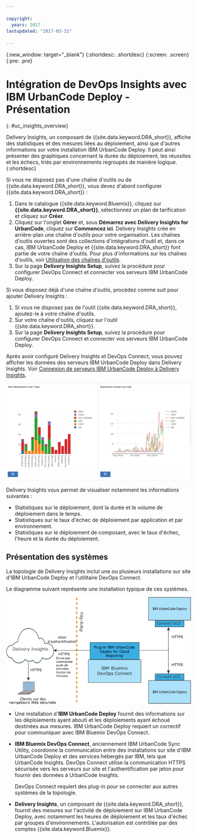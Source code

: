 ```yaml
---

copyright:
  years: 2017
lastupdated: "2017-03-31"

---
```


{:new_window: target="_blank"}
{:shortdesc: .shortdesc}
{:screen: .screen}
{:pre: .pre}

# Intégration de DevOps Insights avec IBM UrbanCode Deploy - Présentation
{: #uc_insights_overview}

Delivery Insights, un composant de {{site.data.keyword.DRA_short}}, affiche des statistiques et des mesures liées au déploiement, ainsi que d'autres informations sur votre installation IBM UrbanCode Deploy. Il peut ainsi présenter des graphiques concernant la durée du déploiement, les réussites et les échecs, triés par environnements regroupés de manière logique.
{:shortdesc}

Si vous ne disposez pas d'une chaîne d'outils ou de {{site.data.keyword.DRA_short}}, vous devez d'abord configurer {{site.data.keyword.DRA_short}} :
1. Dans le catalogue {{site.data.keyword.Bluemix}}, cliquez sur **{{site.data.keyword.DRA_short}}**, sélectionnez un plan de tarification et cliquez sur **Créer**.
1. Cliquez sur l'onglet **Gérer** et, sous **Démarrez avec Delivery Insights for UrbanCode**, cliquez sur **Commencez ici**. Delivery Insights crée en arrière-plan une chaîne d'outils pour votre organisation. Les chaînes d'outils ouvertes sont des collections d'intégrations d'outil et, dans ce cas, IBM UrbanCode Deploy et {{site.data.keyword.DRA_short}} font partie de votre chaîne d'outils. Pour plus d'informations sur les chaînes d'outils, voir [Utilisation des chaînes d'outils](../ContinuousDelivery/toolchains_working.html).
1. Sur la page **Delivery Insights Setup**, suivez la procédure pour configurer DevOps Connect et connecter vos serveurs IBM UrbanCode Deploy.
<!--  1. Set up a system to run DevOps Connect. See [prerequisites](uc_insights_prereqs.html).
  1. Download DevOps Connect, which is provided in a runnable JAR file.
  1. Copy the script from the **Delivery Insights Setup** page and run it. This command starts DevOps Connect with a token that allows it to connect to your organization on {{site.data.keyword.Bluemix}}.
  1. Connect your IBM UrbanCode Deploy servers to DevOps connect. See [Connecting IBM UrbanCode Deploy servers to Delivery Insights](uc_insights_connect_ucd.html). -->


Si vous disposez déjà d'une chaîne d'outils, procédez comme suit pour ajouter Delivery Insights :
1. Si vous ne disposez pas de l'outil {{site.data.keyword.DRA_short}}, ajoutez-le à votre chaîne d'outils.
1. Sur votre chaîne d'outils, cliquez sur l'outil {{site.data.keyword.DRA_short}}.
1. Sur la page **Delivery Insights Setup**, suivez la procédure pour configurer DevOps Connect et connecter vos serveurs IBM UrbanCode Deploy.

Après avoir configuré Delivery Insights et DevOps Connect, vous pouvez afficher les données des serveurs IBM UrbanCode Deploy dans Delivery Insights. Voir [Connexion de serveurs IBM UrbanCode Deploy à Delivery Insights](uc_insights_connect_ucd.html).

<!-- 
For questions or issues, see the [questions forum](https://developer.ibm.com/answers/?community=urbancode).
--> 

![Deux graphiques représentant des données de démonstration UrbanCode Insights](images/uc_insights_demo_data.gif)

Delivery Insights vous permet de visualiser notamment les informations suivantes :

- Statistiques sur le déploiement, dont la durée et le volume de déploiement dans le temps.
- Statistiques sur le taux d'échec de déploiement par application et par environnement.
- Statistiques sur le déploiement de composant, avec le taux d'échec, l'heure et la durée du déploiement.

## Présentation des systèmes

La topologie de Delivery Insights inclut une ou plusieurs installations sur site d'IBM UrbanCode Deploy <!-- (and optionally IBM UrbanCode Release) --> et l'utilitaire DevOps Connect.

Le diagramme suivant représente une installation typique de ces systèmes.

![Topologie de présentation d'UrbanCode Insights, avec des systèmes sur site client et IBM Cloud Services](images/uc_insights_overview_topology_multi_ucd.png)

- Une installation d'**IBM UrbanCode Deploy** fournit des informations sur les déploiements ayant abouti et les déploiements ayant échoué destinées aux mesures. IBM UrbanCode Deploy requiert un correctif pour communiquer avec IBM Bluemix DevOps Connect.

<!--
- **IBM UrbanCode Release** is an optional part of the topology. You can use the environment mappings in IBM UrbanCode Release to set logical environments for reports.

-->

- **IBM Bluemix DevOps Connect**, anciennement IBM UrbanCode Sync Utility, coordonne la communication entre des installations sur site d'IBM UrbanCode Deploy <!-- and IBM UrbanCode Release --> et des services hébergés par IBM, tels que UrbanCode Insights. DevOps Connect utilise la communication HTTPS sécurisée vers les serveurs sur site et l'authentification par jeton pour fournir des données à UrbanCode Insights.

  DevOps Connect requiert des plug-in pour se connecter aux autres systèmes de la topologie.

- **Delivery Insights**, un composant de {{site.data.keyword.DRA_short}}, fournit des mesures sur l'activité de déploiement sur IBM UrbanCode Deploy, avec notamment les heures de déploiement et les taux d'échec par groupes d'environnements. L'autorisation est contrôlée par des comptes {{site.data.keyword.Bluemix}}.

